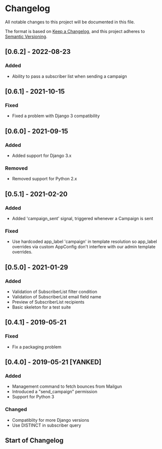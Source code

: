 # Changelog
All notable changes to this project will be documented in this file.

The format is based on [Keep a Changelog](https://keepachangelog.com/en/1.0.0/),
and this project adheres to [Semantic Versioning](https://semver.org/spec/v2.0.0.html).

## [0.6.2] - 2022-08-23
### Added
- Ability to pass a subscriber list when sending a campaign

## [0.6.1] - 2021-10-15
### Fixed
- Fixed a problem with Django 3 compatibility

## [0.6.0] - 2021-09-15
### Added
- Added support for Django 3.x

### Removed
- Removed support for Python 2.x

## [0.5.1] - 2021-02-20
### Added
- Added 'campaign_sent' signal, triggered whenever a Campaign is sent

### Fixed
- Use hardcoded app_label 'campaign' in template resolution so app_label overrides via custom AppConfig don't interfere with our admin template overrides.

## [0.5.0] - 2021-01-29
### Added
- Validation of SubscriberList filter condition
- Validation of SubscriberList email field name
- Preview of SubscriberList recipients
- Basic skeleton for a test suite

## [0.4.1] - 2019-05-21
### Fixed
- Fix a packaging problem

## [0.4.0] - 2019-05-21 [YANKED]
### Added
- Management command to fetch bounces from Mailgun
- Introduced a "send_campaign" permission
- Support for Python 3

### Changed
- Compatiblity for more Django versions
- Use DISTINCT in subscriber query

## Start of Changelog
